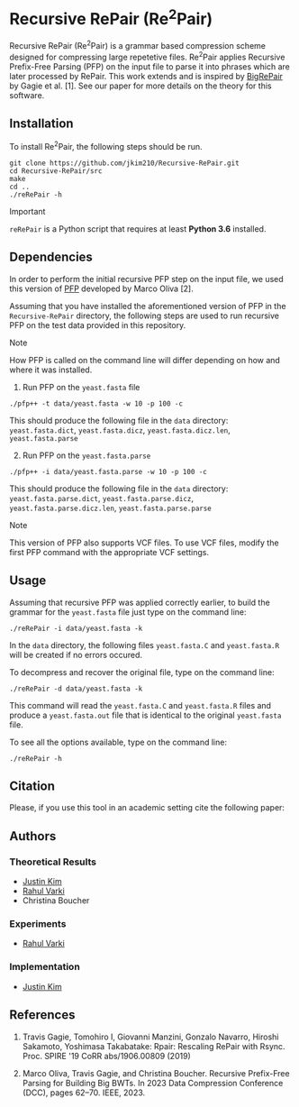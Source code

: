 # Recursive RePair (Re<sup>2</sup>Pair)

Recursive RePair (Re<sup>2</sup>Pair) is a grammar based compression scheme designed for compressing large repetetive files. Re<sup>2</sup>Pair applies Recursive Prefix-Free Parsing (PFP) on the input file to parse it into phrases which are later processed by RePair. This work extends and is inspired by [BigRePair](https://gitlab.com/manzai/bigrepair) by Gagie et al. [1]. See our paper for more details on the theory for this software.

## Installation

To install Re<sup>2</sup>Pair, the following steps should be run.
```
git clone https://github.com/jkim210/Recursive-RePair.git
cd Recursive-RePair/src
make
cd ..
./reRePair -h
```

> [!IMPORTANT]  
> `reRePair` is a Python script that requires at least **Python 3.6** installed.

## Dependencies

In order to perform the initial recursive PFP step on the input file, we used this version of [PFP](https://github.com/marco-oliva/pfp) developed by Marco Oliva [2].

Assuming that you have installed the aforementioned version of PFP in the `Recursive-RePair` directory, the following steps are used to run recursive PFP on the test data provided in this repository.

> [!NOTE]  
> How PFP is called on the command line will differ depending on how and where it was installed.


1. Run PFP on the `yeast.fasta` file
```
./pfp++ -t data/yeast.fasta -w 10 -p 100 -c
````
This should produce the following file in the `data` directory: `yeast.fasta.dict`, `yeast.fasta.dicz`, `yeast.fasta.dicz.len`, `yeast.fasta.parse`

2. Run PFP on the `yeast.fasta.parse`
```
./pfp++ -i data/yeast.fasta.parse -w 10 -p 100 -c
```
This should produce the following file in the `data` directory: `yeast.fasta.parse.dict`, `yeast.fasta.parse.dicz`, `yeast.fasta.parse.dicz.len`, `yeast.fasta.parse.parse`       

> [!NOTE]  
>  This version of PFP also supports VCF files. To use VCF files, modify the first PFP command with the appropriate VCF settings.

## Usage

Assuming that recursive PFP was applied correctly earlier, to build the grammar for the `yeast.fasta` file just type on the command line:

```
./reRePair -i data/yeast.fasta -k
```

In the `data` directory, the following files `yeast.fasta.C` and `yeast.fasta.R` will be created if no errors occured.

To decompress and recover the original file, type on the command line:

```
./reRePair -d data/yeast.fasta -k
```

This command will read the `yeast.fasta.C` and `yeast.fasta.R` files and produce a `yeast.fasta.out` file that is identical to the original `yeast.fasta` file. 

To see all the options available, type on the command line:

```
./reRePair -h
```
## Citation

Please, if you use this tool in an academic setting cite the following paper:


## Authors

### Theoretical Results

* [Justin Kim](https://github.com/jkim210)
* [Rahul Varki](https://github.com/rvarki)
* Christina Boucher

### Experiments

* [Rahul Varki](https://github.com/rvarki)

### Implementation

* [Justin Kim](https://github.com/jkim210)


## References

1. Travis Gagie, Tomohiro I, Giovanni Manzini, Gonzalo Navarro, Hiroshi Sakamoto, Yoshimasa Takabatake: Rpair: Rescaling RePair with Rsync. Proc. SPIRE '19 CoRR abs/1906.00809 (2019)

2. Marco Oliva, Travis Gagie, and Christina Boucher. Recursive Prefix-Free Parsing for Building Big BWTs. In 2023 Data Compression Conference (DCC), pages 62–70. IEEE, 2023.
